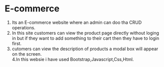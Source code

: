 # E-commerce

1.  Its an E-commerce website where an admin can doo tha CRUD operations.
2.  In this site customers can view the product page directly without loging in but if they want to add something to their cart then they have to login first.
3.  cutomers can view the description of products a modal box will appear on the screen.
    <br/>
    4.In this websie i have used Bootstrap,Javascript,Css,Html.
